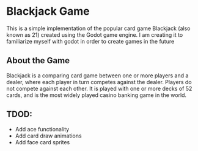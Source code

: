 # Blackjack Game

This is a simple implementation of the popular card game Blackjack (also known as 21) created using the Godot game engine. I am creating it to familiarize myself with godot in order to create games in the future

## About the Game

Blackjack is a comparing card game between one or more players and a dealer, where each player in turn competes against the dealer. Players do not compete against each other. It is played with one or more decks of 52 cards, and is the most widely played casino banking game in the world.

## TDOD:
- Add ace functionality
- Add card draw animations
- Add face card sprites
